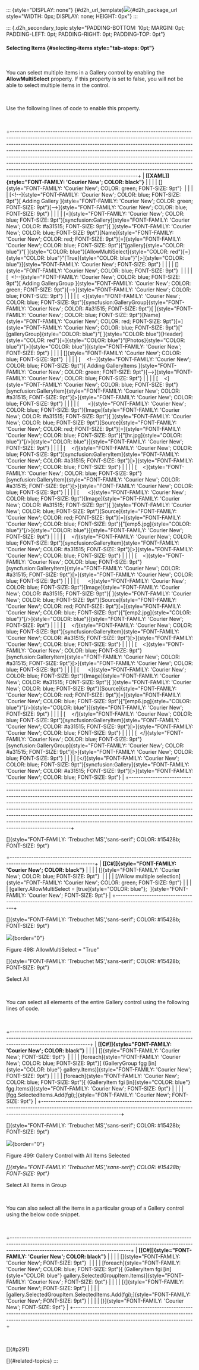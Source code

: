 ::: {style="DISPLAY: none"}
[](ms-xhelp:///?Id=d2h_url_template){#d2h_url_template}![](!package_url!){#d2h_package_url style="WIDTH: 0px; DISPLAY: none; HEIGHT: 0px"}
:::

::: {.d2h_secondary_topic style="PADDING-BOTTOM: 10pt; MARGIN: 0pt; PADDING-LEFT: 0pt; PADDING-RIGHT: 0pt; PADDING-TOP: 0pt"}
#### Selecting Items {#selecting-items style="tab-stops: 0pt"}

 

You can select multiple items in a Gallery control by enabling the **AllowMultiSelect** property. If this property is set to false, you will not be able to select multiple items in the control.

 

Use the following lines of code to enable this property.

 

+-----------------------------------------------------------------------------------------------------------------------------------------------------------------------------------------------------------------------------------------------------------------------------------------------------------------------------------------------------------------------------------------------------------------------------------------------------------------------------------------------------------------------------------------------------------------------------------------------------------------------+
| **[\[XAML\]]{style="FONT-FAMILY: 'Courier New'; COLOR: black"}**                                                                                                                                                                                                                                                                                                                                                                                                                                                                                                                                                      |
|                                                                                                                                                                                                                                                                                                                                                                                                                                                                                                                                                                                                                       |
| []{style="FONT-FAMILY: 'Courier New'; COLOR: green; FONT-SIZE: 9pt"}                                                                                                                                                                                                                                                                                                                                                                                                                                                                                                                                                  |
|                                                                                                                                                                                                                                                                                                                                                                                                                                                                                                                                                                                                                       |
| [\<!\--]{style="FONT-FAMILY: 'Courier New'; COLOR: blue; FONT-SIZE: 9pt"}[ Adding Gallery ]{style="FONT-FAMILY: 'Courier New'; COLOR: green; FONT-SIZE: 9pt"}[\--\>]{style="FONT-FAMILY: 'Courier New'; COLOR: blue; FONT-SIZE: 9pt"}                                                                                                                                                                                                                                                                                                                                                                                 |
|                                                                                                                                                                                                                                                                                                                                                                                                                                                                                                                                                                                                                       |
| [\<]{style="FONT-FAMILY: 'Courier New'; COLOR: blue; FONT-SIZE: 9pt"}[syncfusion:Gallery]{style="FONT-FAMILY: 'Courier New'; COLOR: #a31515; FONT-SIZE: 9pt"}[ ]{style="FONT-FAMILY: 'Courier New'; COLOR: blue; FONT-SIZE: 9pt"}[Name]{style="FONT-FAMILY: 'Courier New'; COLOR: red; FONT-SIZE: 9pt"}[=]{style="FONT-FAMILY: 'Courier New'; COLOR: blue; FONT-SIZE: 9pt"}[\"[gallery]{style="COLOR: blue"}\"[ ]{style="COLOR: blue"}[AllowMultiSelect]{style="COLOR: red"}[=]{style="COLOR: blue"}\"[True]{style="COLOR: blue"}\"[\>]{style="COLOR: blue"}]{style="FONT-FAMILY: 'Courier New'; FONT-SIZE: 9pt"}     |
|                                                                                                                                                                                                                                                                                                                                                                                                                                                                                                                                                                                                                       |
| []{style="FONT-FAMILY: 'Courier New'; COLOR: blue; FONT-SIZE: 9pt"}                                                                                                                                                                                                                                                                                                                                                                                                                                                                                                                                                   |
|                                                                                                                                                                                                                                                                                                                                                                                                                                                                                                                                                                                                                       |
| [  \<!\--]{style="FONT-FAMILY: 'Courier New'; COLOR: blue; FONT-SIZE: 9pt"}[ Adding GalleryGroup ]{style="FONT-FAMILY: 'Courier New'; COLOR: green; FONT-SIZE: 9pt"}[\--\>]{style="FONT-FAMILY: 'Courier New'; COLOR: blue; FONT-SIZE: 9pt"}                                                                                                                                                                                                                                                                                                                                                                          |
|                                                                                                                                                                                                                                                                                                                                                                                                                                                                                                                                                                                                                       |
| [  \<]{style="FONT-FAMILY: 'Courier New'; COLOR: blue; FONT-SIZE: 9pt"}[syncfusion:GalleryGroup]{style="FONT-FAMILY: 'Courier New'; COLOR: #a31515; FONT-SIZE: 9pt"}[ ]{style="FONT-FAMILY: 'Courier New'; COLOR: blue; FONT-SIZE: 9pt"}[Name]{style="FONT-FAMILY: 'Courier New'; COLOR: red; FONT-SIZE: 9pt"}[=]{style="FONT-FAMILY: 'Courier New'; COLOR: blue; FONT-SIZE: 9pt"}[\"[galleryGroup]{style="COLOR: blue"}\"[ ]{style="COLOR: blue"}[Header]{style="COLOR: red"}[=]{style="COLOR: blue"}\"[Photos]{style="COLOR: blue"}\"[\>]{style="COLOR: blue"}]{style="FONT-FAMILY: 'Courier New'; FONT-SIZE: 9pt"} |
|                                                                                                                                                                                                                                                                                                                                                                                                                                                                                                                                                                                                                       |
| []{style="FONT-FAMILY: 'Courier New'; COLOR: blue; FONT-SIZE: 9pt"}                                                                                                                                                                                                                                                                                                                                                                                                                                                                                                                                                   |
|                                                                                                                                                                                                                                                                                                                                                                                                                                                                                                                                                                                                                       |
| [    \<!\--]{style="FONT-FAMILY: 'Courier New'; COLOR: blue; FONT-SIZE: 9pt"}[ Adding GalleryItems ]{style="FONT-FAMILY: 'Courier New'; COLOR: green; FONT-SIZE: 9pt"}[\--\>]{style="FONT-FAMILY: 'Courier New'; COLOR: blue; FONT-SIZE: 9pt"}                                                                                                                                                                                                                                                                                                                                                                        |
|                                                                                                                                                                                                                                                                                                                                                                                                                                                                                                                                                                                                                       |
| [    \<]{style="FONT-FAMILY: 'Courier New'; COLOR: blue; FONT-SIZE: 9pt"}[syncfusion:GalleryItem]{style="FONT-FAMILY: 'Courier New'; COLOR: #a31515; FONT-SIZE: 9pt"}[\>]{style="FONT-FAMILY: 'Courier New'; COLOR: blue; FONT-SIZE: 9pt"}                                                                                                                                                                                                                                                                                                                                                                            |
|                                                                                                                                                                                                                                                                                                                                                                                                                                                                                                                                                                                                                       |
| [      \<]{style="FONT-FAMILY: 'Courier New'; COLOR: blue; FONT-SIZE: 9pt"}[Image]{style="FONT-FAMILY: 'Courier New'; COLOR: #a31515; FONT-SIZE: 9pt"}[ ]{style="FONT-FAMILY: 'Courier New'; COLOR: blue; FONT-SIZE: 9pt"}[Source]{style="FONT-FAMILY: 'Courier New'; COLOR: red; FONT-SIZE: 9pt"}[=]{style="FONT-FAMILY: 'Courier New'; COLOR: blue; FONT-SIZE: 9pt"}[\"[hr.jpg]{style="COLOR: blue"}\"[/\>]{style="COLOR: blue"}]{style="FONT-FAMILY: 'Courier New'; FONT-SIZE: 9pt"}                                                                                                                               |
|                                                                                                                                                                                                                                                                                                                                                                                                                                                                                                                                                                                                                       |
| [    \</]{style="FONT-FAMILY: 'Courier New'; COLOR: blue; FONT-SIZE: 9pt"}[syncfusion:GalleryItem]{style="FONT-FAMILY: 'Courier New'; COLOR: #a31515; FONT-SIZE: 9pt"}[\>]{style="FONT-FAMILY: 'Courier New'; COLOR: blue; FONT-SIZE: 9pt"}                                                                                                                                                                                                                                                                                                                                                                           |
|                                                                                                                                                                                                                                                                                                                                                                                                                                                                                                                                                                                                                       |
| [    \<]{style="FONT-FAMILY: 'Courier New'; COLOR: blue; FONT-SIZE: 9pt"}[syncfusion:GalleryItem]{style="FONT-FAMILY: 'Courier New'; COLOR: #a31515; FONT-SIZE: 9pt"}[\>]{style="FONT-FAMILY: 'Courier New'; COLOR: blue; FONT-SIZE: 9pt"}                                                                                                                                                                                                                                                                                                                                                                            |
|                                                                                                                                                                                                                                                                                                                                                                                                                                                                                                                                                                                                                       |
| [      \<]{style="FONT-FAMILY: 'Courier New'; COLOR: blue; FONT-SIZE: 9pt"}[Image]{style="FONT-FAMILY: 'Courier New'; COLOR: #a31515; FONT-SIZE: 9pt"}[ ]{style="FONT-FAMILY: 'Courier New'; COLOR: blue; FONT-SIZE: 9pt"}[Source]{style="FONT-FAMILY: 'Courier New'; COLOR: red; FONT-SIZE: 9pt"}[=]{style="FONT-FAMILY: 'Courier New'; COLOR: blue; FONT-SIZE: 9pt"}[\"[emp5.jpg]{style="COLOR: blue"}\"[/\>]{style="COLOR: blue"}]{style="FONT-FAMILY: 'Courier New'; FONT-SIZE: 9pt"}                                                                                                                             |
|                                                                                                                                                                                                                                                                                                                                                                                                                                                                                                                                                                                                                       |
| [    \</]{style="FONT-FAMILY: 'Courier New'; COLOR: blue; FONT-SIZE: 9pt"}[syncfusion:GalleryItem]{style="FONT-FAMILY: 'Courier New'; COLOR: #a31515; FONT-SIZE: 9pt"}[\>]{style="FONT-FAMILY: 'Courier New'; COLOR: blue; FONT-SIZE: 9pt"}                                                                                                                                                                                                                                                                                                                                                                           |
|                                                                                                                                                                                                                                                                                                                                                                                                                                                                                                                                                                                                                       |
| [    \<]{style="FONT-FAMILY: 'Courier New'; COLOR: blue; FONT-SIZE: 9pt"}[syncfusion:GalleryItem]{style="FONT-FAMILY: 'Courier New'; COLOR: #a31515; FONT-SIZE: 9pt"}[\>]{style="FONT-FAMILY: 'Courier New'; COLOR: blue; FONT-SIZE: 9pt"}                                                                                                                                                                                                                                                                                                                                                                            |
|                                                                                                                                                                                                                                                                                                                                                                                                                                                                                                                                                                                                                       |
| [      \<]{style="FONT-FAMILY: 'Courier New'; COLOR: blue; FONT-SIZE: 9pt"}[Image]{style="FONT-FAMILY: 'Courier New'; COLOR: #a31515; FONT-SIZE: 9pt"}[ ]{style="FONT-FAMILY: 'Courier New'; COLOR: blue; FONT-SIZE: 9pt"}[Source]{style="FONT-FAMILY: 'Courier New'; COLOR: red; FONT-SIZE: 9pt"}[=]{style="FONT-FAMILY: 'Courier New'; COLOR: blue; FONT-SIZE: 9pt"}[\"[emp2.jpg]{style="COLOR: blue"}\"[/\>]{style="COLOR: blue"}]{style="FONT-FAMILY: 'Courier New'; FONT-SIZE: 9pt"}                                                                                                                             |
|                                                                                                                                                                                                                                                                                                                                                                                                                                                                                                                                                                                                                       |
| [    \</]{style="FONT-FAMILY: 'Courier New'; COLOR: blue; FONT-SIZE: 9pt"}[syncfusion:GalleryItem]{style="FONT-FAMILY: 'Courier New'; COLOR: #a31515; FONT-SIZE: 9pt"}[\>]{style="FONT-FAMILY: 'Courier New'; COLOR: blue; FONT-SIZE: 9pt"}                                                                                                                                                                                                                                                                                                                                                                           |
|                                                                                                                                                                                                                                                                                                                                                                                                                                                                                                                                                                                                                       |
| [    \<]{style="FONT-FAMILY: 'Courier New'; COLOR: blue; FONT-SIZE: 9pt"}[syncfusion:GalleryItem]{style="FONT-FAMILY: 'Courier New'; COLOR: #a31515; FONT-SIZE: 9pt"}[\>]{style="FONT-FAMILY: 'Courier New'; COLOR: blue; FONT-SIZE: 9pt"}                                                                                                                                                                                                                                                                                                                                                                            |
|                                                                                                                                                                                                                                                                                                                                                                                                                                                                                                                                                                                                                       |
| [      \<]{style="FONT-FAMILY: 'Courier New'; COLOR: blue; FONT-SIZE: 9pt"}[Image]{style="FONT-FAMILY: 'Courier New'; COLOR: #a31515; FONT-SIZE: 9pt"}[ ]{style="FONT-FAMILY: 'Courier New'; COLOR: blue; FONT-SIZE: 9pt"}[Source]{style="FONT-FAMILY: 'Courier New'; COLOR: red; FONT-SIZE: 9pt"}[=]{style="FONT-FAMILY: 'Courier New'; COLOR: blue; FONT-SIZE: 9pt"}[\"[emp6.jpg]{style="COLOR: blue"}\"[/\>]{style="COLOR: blue"}]{style="FONT-FAMILY: 'Courier New'; FONT-SIZE: 9pt"}                                                                                                                             |
|                                                                                                                                                                                                                                                                                                                                                                                                                                                                                                                                                                                                                       |
| [    \</]{style="FONT-FAMILY: 'Courier New'; COLOR: blue; FONT-SIZE: 9pt"}[syncfusion:GalleryItem]{style="FONT-FAMILY: 'Courier New'; COLOR: #a31515; FONT-SIZE: 9pt"}[\>]{style="FONT-FAMILY: 'Courier New'; COLOR: blue; FONT-SIZE: 9pt"}                                                                                                                                                                                                                                                                                                                                                                           |
|                                                                                                                                                                                                                                                                                                                                                                                                                                                                                                                                                                                                                       |
| [  \</]{style="FONT-FAMILY: 'Courier New'; COLOR: blue; FONT-SIZE: 9pt"}[syncfusion:GalleryGroup]{style="FONT-FAMILY: 'Courier New'; COLOR: #a31515; FONT-SIZE: 9pt"}[\>]{style="FONT-FAMILY: 'Courier New'; COLOR: blue; FONT-SIZE: 9pt"}                                                                                                                                                                                                                                                                                                                                                                            |
|                                                                                                                                                                                                                                                                                                                                                                                                                                                                                                                                                                                                                       |
| [\</]{style="FONT-FAMILY: 'Courier New'; COLOR: blue; FONT-SIZE: 9pt"}[syncfusion:Gallery]{style="FONT-FAMILY: 'Courier New'; COLOR: #a31515; FONT-SIZE: 9pt"}[\>]{style="FONT-FAMILY: 'Courier New'; COLOR: blue; FONT-SIZE: 9pt"}                                                                                                                                                                                                                                                                                                                                                                                   |
+-----------------------------------------------------------------------------------------------------------------------------------------------------------------------------------------------------------------------------------------------------------------------------------------------------------------------------------------------------------------------------------------------------------------------------------------------------------------------------------------------------------------------------------------------------------------------------------------------------------------------+

[]{style="FONT-FAMILY: 'Trebuchet MS','sans-serif'; COLOR: #15428b; FONT-SIZE: 9pt"} 

+-----------------------------------------------------------------------------------------------------------------+
| **[\[C#\]]{style="FONT-FAMILY: 'Courier New'; COLOR: black"}**                                                  |
|                                                                                                                 |
| []{style="FONT-FAMILY: 'Courier New'; COLOR: blue; FONT-SIZE: 9pt"}                                             |
|                                                                                                                 |
| [//Allow multiple selection]{style="FONT-FAMILY: 'Courier New'; COLOR: green; FONT-SIZE: 9pt"}                  |
|                                                                                                                 |
| [gallery.AllowMultiSelect = [true]{style="COLOR: blue"};  ]{style="FONT-FAMILY: 'Courier New'; FONT-SIZE: 9pt"} |
+-----------------------------------------------------------------------------------------------------------------+

[]{style="FONT-FAMILY: 'Trebuchet MS','sans-serif'; COLOR: #15428b; FONT-SIZE: 9pt"} 

![](ImagesExt/image30_457.jpg){border="0"}

Figure 498: AllowMultiSelect = \"True\"

[]{style="FONT-FAMILY: 'Trebuchet MS','sans-serif'; COLOR: #15428b; FONT-SIZE: 9pt"} 

Select All

 

You can select all elements of the entire Gallery control using the following lines of code.

 

+---------------------------------------------------------------------------------------------------------------------------------------------------------------------------------------------+
| **[\[C#\]]{style="FONT-FAMILY: 'Courier New'; COLOR: black"}**                                                                                                                              |
|                                                                                                                                                                                             |
| []{style="FONT-FAMILY: 'Courier New'; FONT-SIZE: 9pt"}                                                                                                                                      |
|                                                                                                                                                                                             |
| [foreach]{style="FONT-FAMILY: 'Courier New'; COLOR: blue; FONT-SIZE: 9pt"}[ (GalleryGroup fgg [in]{style="COLOR: blue"} gallery.Items)]{style="FONT-FAMILY: 'Courier New'; FONT-SIZE: 9pt"} |
|                                                                                                                                                                                             |
| [foreach]{style="FONT-FAMILY: 'Courier New'; COLOR: blue; FONT-SIZE: 9pt"}[ (GalleryItem fgi [in]{style="COLOR: blue"} fgg.Items)]{style="FONT-FAMILY: 'Courier New'; FONT-SIZE: 9pt"}      |
|                                                                                                                                                                                             |
| [fgg.SelectedItems.Add(fgi);]{style="FONT-FAMILY: 'Courier New'; FONT-SIZE: 9pt"}                                                                                                           |
+---------------------------------------------------------------------------------------------------------------------------------------------------------------------------------------------+

[]{style="FONT-FAMILY: 'Trebuchet MS','sans-serif'; COLOR: #15428b; FONT-SIZE: 9pt"} 

![](ImagesExt/image30_458.jpg){border="0"}

Figure 499: Gallery Control with All Items Selected

*[]{style="FONT-FAMILY: 'Trebuchet MS','sans-serif'; COLOR: #15428b; FONT-SIZE: 9pt"}* 

Select All Items in Group

 

You can also select all the items in a particular group of a Gallery control using the below code snippet.

 

+--------------------------------------------------------------------------------------------------------------------------------------------------------------------------------------------------------------+
| **[\[C#\]]{style="FONT-FAMILY: 'Courier New'; COLOR: black"}**                                                                                                                                               |
|                                                                                                                                                                                                              |
| []{style="FONT-FAMILY: 'Courier New'; FONT-SIZE: 9pt"}                                                                                                                                                       |
|                                                                                                                                                                                                              |
| [foreach]{style="FONT-FAMILY: 'Courier New'; COLOR: blue; FONT-SIZE: 9pt"}[ (GalleryItem fgi [in]{style="COLOR: blue"} gallery.SelectedGroupItem.Items)]{style="FONT-FAMILY: 'Courier New'; FONT-SIZE: 9pt"} |
|                                                                                                                                                                                                              |
| [{]{style="FONT-FAMILY: 'Courier New'; FONT-SIZE: 9pt"}                                                                                                                                                      |
|                                                                                                                                                                                                              |
| [gallery.SelectedGroupItem.SelectedItems.Add(fgi);]{style="FONT-FAMILY: 'Courier New'; FONT-SIZE: 9pt"}                                                                                                      |
|                                                                                                                                                                                                              |
| [}]{style="FONT-FAMILY: 'Courier New'; FONT-SIZE: 9pt"}                                                                                                                                                      |
+--------------------------------------------------------------------------------------------------------------------------------------------------------------------------------------------------------------+

 

[]{#p291} 

[]{#related-topics}
:::
